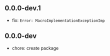 ## 0.0.0-dev.1

- fix: `Error: MacroImplementationExceptionImp`

## 0.0.0-dev

- chore: create package

